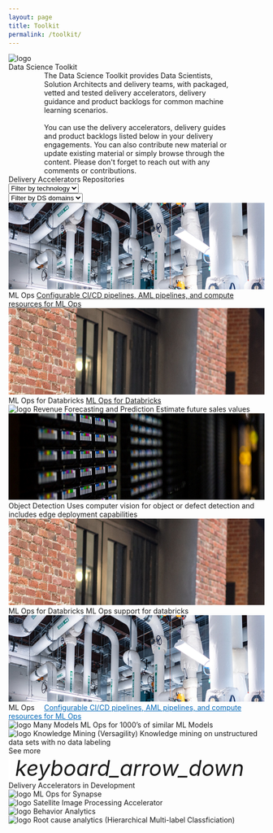 ```yaml
---
layout: page
title: Toolkit
permalink: /toolkit/
---
```


<div class="toolkit">
    <div class="title-photo">
          <img src="/images/toolkit/MSC19_paddingtonOffice_015.jpg" alt="logo" height="300" style="width:100%;">
    </div>
  <div class="title">Data Science Toolkit</div>
  <div class="paragraph" style="margin-left:70px; margin-right:70px;">The Data Science Toolkit provides Data Scientists, Solution Architects and delivery teams, with packaged, vetted and tested delivery accelerators, delivery guidance and product backlogs for common machine learning scenarios.
  <br><br>
  You can use the delivery accelerators, delivery guides and product backlogs listed below in your delivery engagements. You can also contribute new material or update existing material or simply browse through the content. Please don't forget to reach out with any comments or contributions.</div>
  <div class="subtitle toolkit-borders"> Delivery Accelerators Repositories 
    <div class="dropdowns-container">
    <div class="custom-select">
      <select class="toolkit-select">
        <option value="" selected disabled hidden>Filter by technology</option>
        <option value="1">Option 1</option>
        <option value="2">Option 2</option>
        <option value="3">Option 3</option>
      </select>
    </div>
    <div class="custom-select">
      <select class="toolkit-select">
        <option value="" selected disabled hidden>Filter by DS domains</option>
        <option value="1">Option 1</option>
        <option value="2">Option 2</option>
        <option value="3">Option 3</option>
      </select>
    </div>
  </div>
  </div>

  <div class="toolkit-cards">
    <div class="toolkit-row">
      <div class="toolkit-card left">
        <img src="/images/toolkit/MDC19_cooling_002.jpg" alt="logo" height="170" style="width:100%;">
        <span class="toolkit-card-title">ML Ops</span>
        <a class="toolkit-card-content" href="/ml-ops/">Configurable CI/CD pipelines, AML pipelines, and compute resources for ML Ops</a>
      </div>
      <div class="toolkit-card right">
        <img src="/images/toolkit/CLO20b_Aline_cafe_outside_002.jpg" alt="logo" height="170" style="width:100%;">
        <span class="toolkit-card-title">ML Ops for Databricks</span>
        <a class="toolkit-card-content" href="/ml-ops-for-databricks/">ML Ops for Databricks</a>
      </div>
    </div>
    <div class="toolkit-row">
      <div class="toolkit-card left">
          <img src="/images/toolkit/CLO18_cafeWork_003.jpg" alt="logo" height="170" style="width:100%;">
          <span class="toolkit-card-title">Revenue Forecasting and Prediction</span>
          <span class="toolkit-card-content">Estimate future sales values</span>
      </div>
      <div class="toolkit-card right">
          <img src="/images/toolkit/MDC19_tapeTight_002.jpg" alt="logo" height="170" style="width:100%;">
          <span class="toolkit-card-title">Object Detection</span>
          <span class="toolkit-card-content">Uses computer vision for object or defect detection and includes edge deployment capabilities</span>
      </div>
    </div>
    <div class="toolkit-row">
      <div class="toolkit-card left">
          <img src="/images/toolkit/CLO20b_Aline_cafe_outside_002.jpg" alt="logo" height="170" style="width:100%;">
          <span class="toolkit-card-title">ML Ops for Databricks</span>
          <span class="toolkit-card-content">ML Ops support for databricks</span>
      </div>
      <div class="toolkit-card right">
          <img src="/images/toolkit/MDC19_cooling_002.jpg" alt="logo" height="170" style="width:100%;">
          <span class="toolkit-card-title">ML Ops</span>
          <a class="toolkit-card-content" href="/ml-ops/" style="color:#0067B8;text-decoration: underline; margin-left: 15px; margin-right: 10px;">Configurable CI/CD pipelines, AML pipelines, and compute resources for ML Ops</a>
      </div>
    </div>
    <div class="toolkit-row">
      <div class="toolkit-card left">
          <img src="../images/many-models.png" alt="logo" height="170" style="width:100%;">
          <span class="toolkit-card-title">Many Models</span>
          <span class="toolkit-card-content">ML Ops for 1000’s of similar ML Models</span>
      </div>
      <div class="toolkit-card right">
          <img src="../images/knowledge-mining.png" alt="logo" height="170" style="width:100%;">
          <span class="toolkit-card-title">Knowledge Mining (Versagility)</span>
          <span class="toolkit-card-content">Knowledge mining on unstructured data sets with no data labeling</span>
      </div>
    </div>
  </div>

  <div class="subtitle borders" style="margin-top:0px">
    <!--Placeholder for See More drop-down to expand toolkit rows-->
    <!--TODO: to implement functionality per above toolkit rows and limit number of toolkit rows shown by default to 3 rows-->
    <div class="see-more">
      <span class="see-more-text">See more</span>
      <i class="material-icons" style="margin-bottom:0px; font-size: 42px; border-left: 3px solid white; padding-left: 10px;">keyboard_arrow_down</i>
    </div>
  </div>

  <div class="subtitle">
    Delivery Accelerators in Development
  </div>

<div class="delivery-accelerators">
  <div class="delivery-accelerators-card">
      <img src="../images/synapse.png" alt="logo">
      <span class="toolkit-card-content">ML Ops for Synapse</span>
  </div>
  <div class="delivery-accelerators-card">
      <img src="../images/satellite.png" alt="logo">
      <span class="toolkit-card-content">Satellite Image Processing Accelerator</span>
  </div>
  <div class="delivery-accelerators-card">
      <img src="../images/behavior-analytics.png" alt="logo">
      <span class="toolkit-card-content">Behavior Analytics</span>
  </div>
  <div class="delivery-accelerators-card">
      <img src="../images/root-cause.png" alt="logo">
      <span class="toolkit-card-content">Root cause analytics (Hierarchical Multi-label Classficiation)</span>
  </div>
</div>


</div>